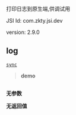 


打印日志到原生端,供调试用



JSI Id: com.zkty.jsi.dev

version: 2.9.0



## log
[`sync`](/docs/modules/模块-规范?id=jsi-调用)



> **demo**
``` js


``` 

**无参数**


**无返回值**


    

